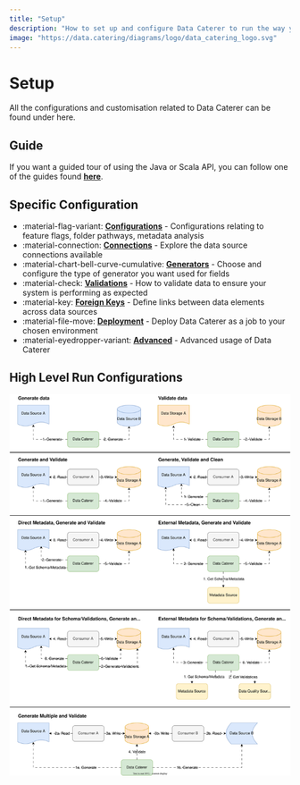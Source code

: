 ```yaml
---
title: "Setup"
description: "How to set up and configure Data Caterer to run the way you want via configurations, connections, generators, validations, foreign keys and deployment options."
image: "https://data.catering/diagrams/logo/data_catering_logo.svg"
---
```


# Setup

All the configurations and customisation related to Data Caterer can be found under here.

## Guide

If you want a guided tour of using the Java or Scala API, you can follow one of the guides found [**here**](guide/index.md).

## Specific Configuration

<div class="grid cards" markdown>

- :material-flag-variant: __[Configurations]__ - Configurations relating to feature flags, folder pathways, metadata
  analysis
- :material-connection: __[Connections]__ - Explore the data source connections available
- :material-chart-bell-curve-cumulative: __[Generators]__ - Choose and configure the type of generator you want used for
  fields
- :material-check: __[Validations]__ - How to validate data to ensure your system is performing as expected
- :material-key: __[Foreign Keys]__ - Define links between data elements across data sources
- :material-file-move: __[Deployment]__ - Deploy Data Caterer as a job to your chosen environment
- :material-eyedropper-variant: __[Advanced]__ - Advanced usage of Data Caterer

</div>

  [Configurations]: configuration.md
  [Connections]: connection.md
  [Generators]: generator/data-generator.md
  [Validations]: validation.md
  [Foreign Keys]: foreign-key.md
  [Deployment]: deployment.md
  [Advanced]: advanced.md

## High Level Run Configurations

![High level run configurations](../diagrams/high_level_flow-run-config.svg)
